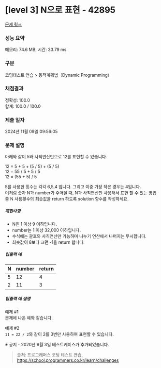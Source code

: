 # [level 3] N으로 표현 - 42895 

[문제 링크](https://school.programmers.co.kr/learn/courses/30/lessons/42895) 

### 성능 요약

메모리: 74.6 MB, 시간: 33.79 ms

### 구분

코딩테스트 연습 > 동적계획법（Dynamic Programming）

### 채점결과

정확성: 100.0<br/>합계: 100.0 / 100.0

### 제출 일자

2024년 11월 09일 09:56:05

### 문제 설명

<p>아래와 같이 5와 사칙연산만으로 12를 표현할 수 있습니다.</p>

<p>12 = 5 + 5 + (5 / 5) + (5 / 5)<br>
12 = 55 / 5 + 5 / 5<br>
12 = (55 + 5) / 5</p>

<p>5를 사용한 횟수는 각각 6,5,4 입니다. 그리고 이중 가장 작은 경우는 4입니다.<br>
이처럼 숫자 N과 number가 주어질 때, N과 사칙연산만 사용해서 표현 할 수 있는 방법 중 N 사용횟수의 최솟값을 return 하도록 solution 함수를 작성하세요.</p>

<h5>제한사항</h5>

<ul>
<li>N은 1 이상 9 이하입니다.</li>
<li>number는 1 이상 32,000 이하입니다.</li>
<li>수식에는 괄호와 사칙연산만 가능하며 나누기 연산에서 나머지는 무시합니다.</li>
<li>최솟값이 8보다 크면 -1을 return 합니다.</li>
</ul>

<h5>입출력 예</h5>
<table class="table">
        <thead><tr>
<th>N</th>
<th>number</th>
<th>return</th>
</tr>
</thead>
        <tbody><tr>
<td>5</td>
<td>12</td>
<td>4</td>
</tr>
<tr>
<td>2</td>
<td>11</td>
<td>3</td>
</tr>
</tbody>
      </table>
<h5>입출력 예 설명</h5>

<p>예제 #1<br>
문제에 나온 예와 같습니다.</p>

<p>예제 #2<br>
<code>11 = 22 / 2</code>와 같이 2를 3번만 사용하여 표현할 수 있습니다.</p>

<p>※ 공지 - 2020년 9월 3일 테스트케이스가 추가되었습니다.</p>


> 출처: 프로그래머스 코딩 테스트 연습, https://school.programmers.co.kr/learn/challenges